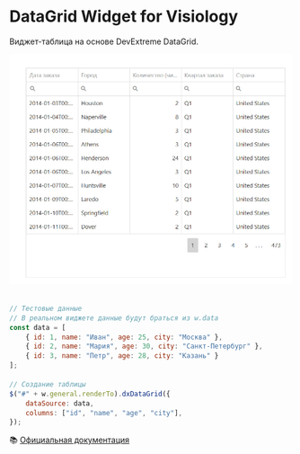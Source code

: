 # DataGrid Widget for Visiology

Виджет-таблица на основе DevExtreme DataGrid.

![DataGrid.png](DataGrid.png)

```javascript

// Тестовые данные
// В реальном виджете данные будут браться из w.data
const data = [
    { id: 1, name: "Иван", age: 25, city: "Москва" },
    { id: 2, name: "Мария", age: 30, city: "Санкт-Петербург" },
    { id: 3, name: "Петр", age: 28, city: "Казань" }
];

// Создание таблицы
$("#" + w.general.renderTo).dxDataGrid({
    dataSource: data,
    columns: ["id", "name", "age", "city"],
});

```
📚 [Официальная документация](https://js.devexpress.com/jQuery/Demos/WidgetsGallery/Demo/DataGrid/Overview/MaterialBlueLight/
) 
